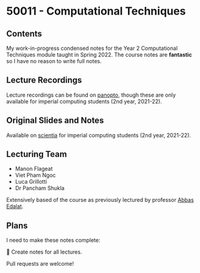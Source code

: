 # 50011 - Computational Techniques
## Contents
My work-in-progress condensed notes for the Year 2 Computational Techniques module taught in Spring 2022. The course notes are **fantastic** so I have no reason to write full notes.

## Lecture Recordings
Lecture recordings can be found on [panopto](https://imperial.cloud.panopto.eu/Panopto/Pages/Sessions/List.aspx#folderID=%2258839917-8327-4e7a-8648-adb90149f716%22), though these are only available for imperial computing students (2nd year, 2021-22).

## Original Slides and Notes
Available on [scientia](https://scientia.doc.ic.ac.uk/2122/modules/50011/resources) for imperial computing students (2nd year, 2021-22).

## Lecturing Team
- Manon Flageat
- Viet Pham Ngoc
- Luca Grillotti
- Dr Pancham Shukla

Extensively based of the course as previously lectured by professor [Abbas Edalat](https://www.imperial.ac.uk/people/a.edalat).

## Plans
I need to make these notes complete:

🔴 Create notes for all lectures.

Pull requests are welcome!